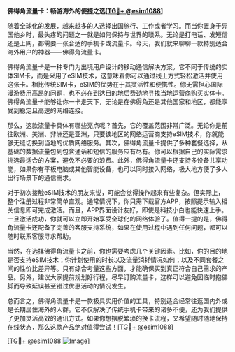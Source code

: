 **佛得角流量卡：畅游海外的便捷之选[[TG💪+ @esim1088](https://t.me/s/esim1088)]**

随着全球化的发展，越来越多的人选择出国旅行、工作或者学习。而当你置身于异国他乡时，最头疼的问题之一就是如何保持与世界的联系。无论是打电话、发短信还是上网，都需要一张合适的手机卡或流量卡。今天，我们就来聊聊一款特别适合海外用户的神器——佛得角流量卡。

佛得角流量卡是一种专门为出境用户设计的移动通信解决方案。它不同于传统的实体SIM卡，而是采用了eSIM技术，这意味着你可以通过线上方式轻松激活并使用这张卡。相比传统SIM卡，eSIM的优势在于其灵活性和便携性。你无需担心国际漫游费用高昂的问题，也不必在到达目的地后费劲地寻找当地运营商购买实体卡。佛得角流量卡能够让你一卡走天下，无论是在佛得角还是其他国家和地区，都能享受到稳定且高速的网络连接。

那么，这款流量卡具体有哪些亮点呢？首先，它的覆盖范围非常广泛。无论你是前往欧洲、美洲、非洲还是亚洲，只要该地区的网络运营商支持eSIM技术，你就能够无缝切换到当地的优质网络服务。其次，佛得角流量卡提供了多种套餐选择，从基础的数据流量包到包含通话和短信的服务应有尽有。你可以根据自己的实际需求挑选最适合的方案，避免不必要的浪费。此外，佛得角流量卡还支持多设备共享功能，如果你有平板电脑或其他智能设备，也可以同时接入网络，极大地方便了多人出行场景下的通信需求。

对于初次接触eSIM技术的朋友来说，可能会觉得操作起来有些复杂。但实际上，整个注册过程非常简单直观。通常情况下，你只需下载官方APP，按照提示输入相关信息即可完成激活。而且，APP界面设计友好，即使是科技小白也能快速上手。一旦激活成功，你就可以立即开始享受全球化的网络体验了。值得一提的是，佛得角流量卡还配备了完善的客服支持系统，如果在使用过程中遇到任何问题，都可以随时联系客服寻求帮助。

当然，在选择佛得角流量卡之前，你也需要考虑几个关键因素。比如，你的目的地是否支持eSIM技术；你计划使用的时长以及流量消耗情况如何；以及不同套餐之间的性价比差异等。只有综合考量这些方面，才能确保买到真正符合自己需求的产品。另外，建议大家提前规划好行程，尽早订购流量卡，这样可以避免因临时抱佛脚而导致延误甚至错过优惠活动的情况发生。

总而言之，佛得角流量卡是一款极具实用价值的工具，特别适合经常往返国内外或是长期居住海外的人群。它不仅解决了传统手机卡带来的诸多不便，还为我们提供了更加灵活高效的通讯方式。如果你想摆脱繁琐的换卡流程，又希望随时随地保持在线状态，那么这款产品绝对值得尝试！[[TG💪+ @esim1088](https://t.me/s/esim1088)]

[[TG💪+ @esim1088](https://t.me/s/esim1088) ![Image](https://i.postimg.cc/4NQfJmqS/Snipaste-2025-05-13-00-14-12.png)]